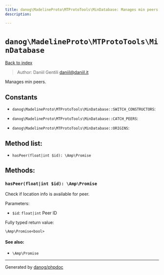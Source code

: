 ```yaml
---
title: danog\MadelineProto\MTProtoTools\MinDatabase: Manages min peers.
description: 

---
```

# `danog\MadelineProto\MTProtoTools\MinDatabase`
[Back to index](../../../index.md)

> Author: Daniil Gentili <daniil@daniil.it>  
  

Manages min peers.  




## Constants
* `danog\MadelineProto\MTProtoTools\MinDatabase::SWITCH_CONSTRUCTORS`: 

* `danog\MadelineProto\MTProtoTools\MinDatabase::CATCH_PEERS`: 

* `danog\MadelineProto\MTProtoTools\MinDatabase::ORIGINS`: 


## Method list:
* `hasPeer(float|int $id): \Amp\Promise`

## Methods:
### `hasPeer(float|int $id): \Amp\Promise`

Check if location info is available for peer.


Parameters:
* `$id`: `float|int` Peer ID  


Fully typed return value:
```
\Amp\Promise<bool>
```
#### See also: 
* `\Amp\Promise`




---
Generated by [danog/phpdoc](https://phpdoc.daniil.it)
